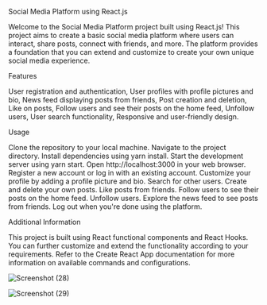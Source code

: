 Social Media Platform using React.js

Welcome to the Social Media Platform project built using React.js! This project aims to create a basic social media platform where users can interact, share posts, connect with friends, and more. The platform provides a foundation that you can extend and customize to create your own unique social media experience.

Features

User registration and authentication,
User profiles with profile pictures and bio,
News feed displaying posts from friends,
Post creation and deletion,
Like on posts,
Follow users and see their posts on the home feed,
Unfollow users,
User search functionality,
Responsive and user-friendly design.

Usage

Clone the repository to your local machine.
Navigate to the project directory.
Install dependencies using yarn install.
Start the development server using yarn start.
Open http://localhost:3000 in your web browser.
Register a new account or log in with an existing account.
Customize your profile by adding a profile picture and bio.
Search for other users.
Create and delete your own posts.
Like posts from friends.
Follow users to see their posts on the home feed.
Unfollow users.
Explore the news feed to see posts from friends.
Log out when you're done using the platform.

Additional Information

This project is built using React functional components and React Hooks.
You can further customize and extend the functionality according to your requirements.
Refer to the Create React App documentation for more information on available commands and configurations.


![Screenshot (28)](https://github.com/SasiprabhaRM/BOB_SOCIAL_MEDIA/assets/142983442/3dd7cc45-d996-45fe-beea-7d971fba9e1a)


![Screenshot (29)](https://github.com/SasiprabhaRM/BOB_SOCIAL_MEDIA/assets/142983442/a14973a1-2e89-4d89-a599-d2c06c2cd52a)


